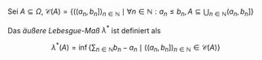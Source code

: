 Sei $A \subseteq \Omega$, $\mathcal{C}(A) = \{ ((a_n, b_n])_{n \in \mathbb{N}} \mid \forall n \in \mathbb{N} : a_n \le b_n, A \subseteq \bigcup_{n \in \mathbb{N}} (a_n, b_n] \}$

Das *äußere Lebesgue-Maß* $\lambda^*$ ist definiert als

$$
	\lambda^*(A) = \inf\left\{ \sum_{n \in \mathbb{N}} b_n - a_n \mid ((a_n, b_n])_{n \in \mathbb{N}} \in \mathcal{C}(A) \right\}
$$